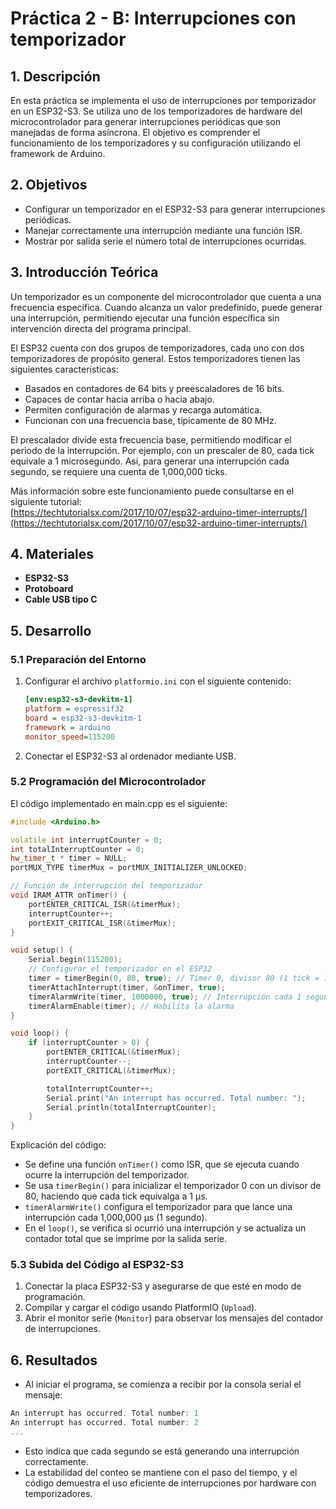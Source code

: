 # Práctica 2 - B: Interrupciones con temporizador

## 1. Descripción
En esta práctica se implementa el uso de interrupciones por temporizador en un ESP32-S3. Se utiliza uno de los temporizadores de hardware del microcontrolador para generar interrupciones periódicas que son manejadas de forma asíncrona. El objetivo es comprender el funcionamiento de los temporizadores y su configuración utilizando el framework de Arduino.

## 2. Objetivos
- Configurar un temporizador en el ESP32-S3 para generar interrupciones periódicas.
- Manejar correctamente una interrupción mediante una función ISR.
- Mostrar por salida serie el número total de interrupciones ocurridas.

## 3. Introducción Teórica
Un temporizador es un componente del microcontrolador que cuenta a una frecuencia específica. Cuando alcanza un valor predefinido, puede generar una interrupción, permitiendo ejecutar una función específica sin intervención directa del programa principal.

El ESP32 cuenta con dos grupos de temporizadores, cada uno con dos temporizadores de propósito general. Estos temporizadores tienen las siguientes características:

- Basados en contadores de 64 bits y preescaladores de 16 bits.
- Capaces de contar hacia arriba o hacia abajo.
- Permiten configuración de alarmas y recarga automática.
- Funcionan con una frecuencia base, típicamente de 80 MHz.

El prescalador divide esta frecuencia base, permitiendo modificar el periodo de la interrupción. Por ejemplo, con un prescaler de 80, cada tick equivale a 1 microsegundo. Así, para generar una interrupción cada segundo, se requiere una cuenta de 1,000,000 ticks.

Más información sobre este funcionamiento puede consultarse en el siguiente tutorial:  
[https://techtutorialsx.com/2017/10/07/esp32-arduino-timer-interrupts/](https://techtutorialsx.com/2017/10/07/esp32-arduino-timer-interrupts/)

## 4. Materiales
- **ESP32-S3**
- **Protoboard**
- **Cable USB tipo C**

## 5. Desarrollo
### 5.1 Preparación del Entorno
1. Configurar el archivo `platformio.ini` con el siguiente contenido:
   ```ini
   [env:esp32-s3-devkitm-1]
   platform = espressif32
   board = esp32-s3-devkitm-1
   framework = arduino
   monitor_speed=115200
2. Conectar el ESP32-S3 al ordenador mediante USB.
### 5.2 Programación del Microcontrolador
El código implementado en main.cpp es el siguiente:
```cpp
#include <Arduino.h>

volatile int interruptCounter = 0;
int totalInterruptCounter = 0;
hw_timer_t * timer = NULL;
portMUX_TYPE timerMux = portMUX_INITIALIZER_UNLOCKED;

// Función de interrupción del temporizador
void IRAM_ATTR onTimer() {
    portENTER_CRITICAL_ISR(&timerMux);
    interruptCounter++;
    portEXIT_CRITICAL_ISR(&timerMux);
}

void setup() {
    Serial.begin(115200);
    // Configurar el temporizador en el ESP32
    timer = timerBegin(0, 80, true); // Timer 0, divisor 80 (1 tick = 1µs)
    timerAttachInterrupt(timer, &onTimer, true);
    timerAlarmWrite(timer, 1000000, true); // Interrupción cada 1 segundo
    timerAlarmEnable(timer); // Habilita la alarma
}

void loop() {
    if (interruptCounter > 0) {
        portENTER_CRITICAL(&timerMux);
        interruptCounter--;
        portEXIT_CRITICAL(&timerMux);

        totalInterruptCounter++;
        Serial.print("An interrupt has occurred. Total number: ");
        Serial.println(totalInterruptCounter);
    }
}
```
Explicación del código:

- Se define una función `onTimer()` como ISR, que se ejecuta cuando ocurre la interrupción del temporizador.
- Se usa `timerBegin()` para inicializar el temporizador 0 con un divisor de 80, haciendo que cada tick equivalga a 1 µs.
- `timerAlarmWrite()` configura el temporizador para que lance una interrupción cada 1,000,000 µs (1 segundo).
- En el `loop()`, se verifica si ocurrió una interrupción y se actualiza un contador total que se imprime por la salida serie.
### 5.3 Subida del Código al ESP32-S3
1. Conectar la placa ESP32-S3 y asegurarse de que esté en modo de programación.
2. Compilar y cargar el código usando PlatformIO (`Upload`).
3. Abrir el monitor serie (`Monitor`) para observar los mensajes del contador de interrupciones.


## 6. Resultados
- Al iniciar el programa, se comienza a recibir por la consola serial el mensaje:
```cpp
An interrupt has occurred. Total number: 1
An interrupt has occurred. Total number: 2
...
```
- Esto indica que cada segundo se está generando una interrupción correctamente.
- La estabilidad del conteo se mantiene con el paso del tiempo, y el código demuestra el uso eficiente de interrupciones por hardware con temporizadores.
